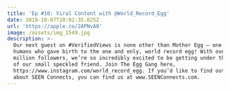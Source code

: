 ```yaml
---
title: 'Ep #10: Viral Content with @World_Record_Egg'
date: 2019-10-07T20:02:35.625Z
url: 'https://apple.co/2APNvA0'
image: /assets/img_1549.jpg
description: >-
  Our next guest on #VerifiedViews is none other than Mother Egg – one of three
  humans who gave birth to the one and only, world record egg! With over 7.8
  million followers, we’re so incredibly excited to be getting under the shell
  of our small speckled friend. Join The Egg Gang here,
  https://www.instagram.com/world_record_egg. If you’d like to find out more
  about SEEN Connects, you can find us at www.SEENConnects.com.
---
```


